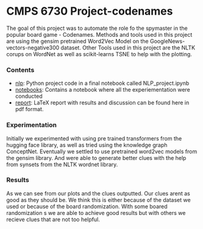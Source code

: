 # CMPS 6730 Project-codenames
The goal of this project was to automate the role fo the spymaster in the popular board game - Codenames. Methods and tools used in this project are using the gensim pretrained Word2Vec Model on the GoogleNews-vectors-negative300 dataset. Other Tools used in this project are the NLTK corups on WordNet as well as scikit-learns TSNE to help with the plotting. 

### Contents

- [nlp](nlp): Python project code in a final notebook called NLP_project.ipynb
- [notebooks](notebooks): Contains a notebook where all the experiementation were conducted
- [report](report): LaTeX report with results and discussion can be found here in pdf format.


### Experimentation
Initially we experimented with using pre trained transformers from the hugging face library, as well as tried using the knowledge graph ConceptNet. Eventually we settled to use pretrained word2vec models from the gensim library. And were able to generate better clues with the help from synsets from the NLTK wordnet library. 

### Results
As we can see from our plots and the clues outputted. Our clues arent as good as they should be. We think this is either because of the dataset we used or because of the board randomization. With some boared randomization s we are able to achieve good results but with others we recieve clues that are not too helpful. 



